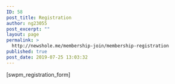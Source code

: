 ```yaml
---
ID: 58
post_title: Registration
author: ng23055
post_excerpt: ""
layout: page
permalink: >
  http://newshole.me/membership-join/membership-registration
published: true
post_date: 2019-07-25 13:03:32
---
```

[swpm_registration_form]